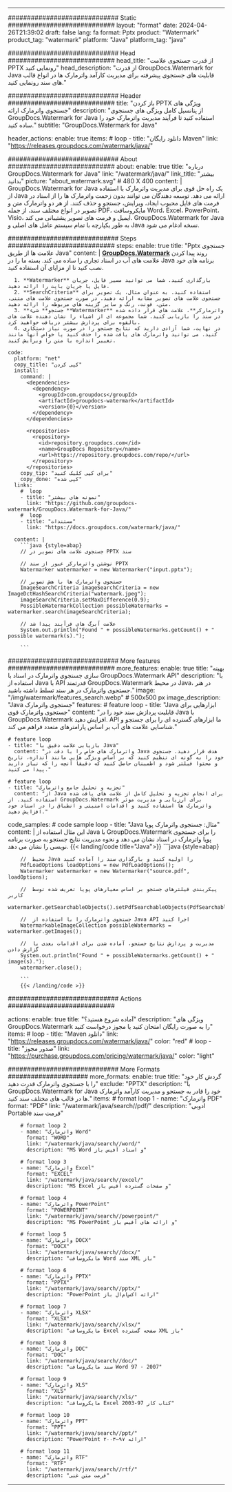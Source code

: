 
---
############################# Static ############################
layout: "format"
date:  2024-04-26T21:39:02
draft: false
lang: fa
format: Pptx
product: "Watermark"
product_tag: "watermark"
platform: "Java"
platform_tag: "java"

############################# Head ############################
head_title: "از قدرت جستجوی علامت PPTX رونمایی کنید"
head_description: "از قدرت GroupDocs.Watermark for Java قابلیت های جستجوی پیشرفته برای مدیریت کارآمد واترمارک ها در انواع قالب های سند رونمایی کنید."

############################# Header ############################
title: "باز کردن PPTX ویژگی های جستجوی واترمارک ارائه" 
description: "از پتانسیل کامل ویژگی های جستجوی GroupDocs.Watermark for Java استفاده کنید تا فرآیند مدیریت واترمارک خود را ساده کنید."
subtitle: "GroupDocs.Watermark for Java" 

header_actions:
  enable: true
  items:
    #  loop
    - title: "دانلود رایگان Maven"
      link: "https://releases.groupdocs.com/watermark/java/"
      
############################# About ############################
about:
    enable: true
    title: "درباره GroupDocs.Watermark for Java"
    link: "/watermark/java/"
    link_title: "بیشتر بدانید"
    picture: "about_watermark.svg" # 480 X 400
    content: |
       GroupDocs.Watermark for Java یک راه حل قوی برای مدیریت واترمارک با استفاده از Java ارائه می دهد. توسعه دهندگان می توانند بدون زحمت واترمارک ها را از اسناد در فرمت های فایل محبوب ایجاد، ویرایش، جستجو و حذف کنند. از هر دو واترمارک متن و تصویر در انواع مختلف سند، از جمله PDF، مایکروسافت Word، Excel، PowerPoint، Visio، ایمیل و فرمت های تصویر پشتیبانی می کند. GroupDocs.Watermark for Java به طور یکپارچه با تمام سیستم عامل های اصلی و Java نسخه ادغام می شود.

############################# Steps ############################
steps:
    enable: true
    title: "Pptx جستجوی علامت ها از طریق Java"
    content: |
      **[GroupDocs.Watermark](https://products.groupdocs.com/watermark/java/)** روند پیدا کردن علامت های آب در اسناد تجاری را ساده می کند. بسته ما را در Java برنامه های خود نصب کنید تا از مزایای آن استفاده کنید.
      
      1. **Watermarker** بارگذاری کنید. شما می توانید مسیر فایل، جریان فایل یا جریان بایت را ارائه دهید.
      2. **SearchCriteria** استفاده کنید. به عنوان مثال، یک تصویر برای جستجوی علامت های تصویر مشابه ارائه دهید. در صورت جستجوی علامت های متنی، متن، فونت، رنگ و سایر گزینه های مربوطه را ارائه دهید.
      3. **جستجو** شیء **Watermarker** واترمارکر**، علامت های قرار داده شده در سند را بازیابی کنید. شما مجموعه ای از اشیاء را نشان دهنده علامت های بالقوه برای پردازش بیشتر دریافت خواهید کرد.
      4. در نهایت، شما آزادی دارید که نتایج جستجو را در صورت نیاز دستکاری کنید. می توانید واترمارک های یافت شده را حذف کنید یا خواص آنها مانند تغییر اندازه یا متن را ویرایش کنید.
   
    code:
      platform: "net"
      copy_title: "کپی کردن"
      install:
        command: |
          <dependencies>
            <dependency>
              <groupId>com.groupdocs</groupId>
              <artifactId>groupdocs-watermark</artifactId>
              <version>{0}</version>
            </dependency>
          </dependencies>

          <repositories>
            <repository>
              <id>repository.groupdocs.com</id>
              <name>GroupDocs Repository</name>
              <url>https://repository.groupdocs.com/repo/</url>
            </repository>
          </repositories>
        copy_tip: "برای کپی کلیک کنید"
        copy_done: "کپی شده"
      links:
        #  loop
        - title: "نمونه های بیشتر"
          link: "https://github.com/groupdocs-watermark/GroupDocs.Watermark-for-Java/"
        #  loop
        - title: "مستندات"
          link: "https://docs.groupdocs.com/watermark/java/"
          
      content: |
        ```java {style=abap}
        // جستجوی علامت های تصویر در PPTX سند

        // نوشتن واترمارکر عبور از سند PPTX
        Watermarker watermarker = new Watermarker("input.pptx");
        
        // جستجوی واترمارک ها با هش تصویر
        ImageSearchCriteria imageSearchCriteria = new ImageDctHashSearchCriteria("watermark.jpeg");
        imageSearchCriteria.setMaxDifference(0.9);
        PossibleWatermarkCollection possibleWatermarks = watermarker.search(imageSearchCriteria);

        // علامت آبرگ های فرآیند پیدا شد
        System.out.println("Found " + possibleWatermarks.getCount() + " possible watermark(s).");
        
        ```          
        
############################# More features ############################
more_features:
  enable: true
  title: "بهینه سازی جستجوی واترمارک در اسناد با GroupDocs.Watermark API"
  description: "با استفاده از Java با API قدرتمند GroupDocs.Watermark در محیط Java، در هنر جستجوی واترمارک در هر سند تسلط داشته باشید."
  image: "/img/watermark/features_search.webp" # 500x500 px
  image_description: "Java جستجوی واترمارک"
  features:
    # feature loop
    - title: "Java ابزارهایی برای جستجوی واترمارک قوی"
      content: "قابلیت پردازش سند خود را در Java با GroupDocs.Watermark افزایش دهید. API ما ابزارهای گسترده ای را برای جستجو و شناسایی علامت های آب بر اساس پارامترهای متعدد فراهم می کند."

    # feature loop
    - title: "بازیابی علامت دقیق با Java"
      content: "واترمارک های خاص را با دقت در Java هدف قرار دهید. جستجوی خود را به گونه ای تنظیم کنید که بر اساس ویژگی هایی مانند اندازه، تاریخ و محتوا فیلتر شود و اطمینان حاصل کنید که دقیقاً آنچه را که نیاز دارید پیدا می کنید."

    # feature loop
    - title: "تجزیه و تحلیل جامع واترمارک"
      content: "از Java برای انجام تجزیه و تحلیل کامل از علامت های یافت شده استفاده کنید. از GroupDocs.Watermark برای ارزیابی و مدیریت موثر واترمارک ها استفاده کنید و اقدامات امنیتی و انطباق را در اسناد خود افزایش دهید."
      
  code_samples:
    # code sample loop
    - title: "Java مثال: جستجوی واترمارک پویا"
      content: |
        این مثال استفاده از Java با GroupDocs.Watermark را برای جستجوی پویا واترمارک در اسناد نشان می دهد و نحوه مدیریت نتایج جستجو به صورت برنامه نویسی را نشان می دهد.
        {{< landing/code title="Java">}}
        ```java {style=abap}
        
        //  محیط Java را اولیه کنید و بارگذاری سند را آماده کنید
        PdfLoadOptions loadOptions = new PdfLoadOptions();
        Watermarker watermarker = new Watermarker("source.pdf", loadOptions);

        //  پیکربندی فیلترهای جستجو بر اساس معیارهای پویا تعریف شده توسط کاربر
        watermarker.getSearchableObjects().setPdfSearchableObjects(PdfSearchableObjects.AttachedImages);

        //  جستجوی واترمارک را با استفاده از Java API اجرا کنید
        WatermarkableImageCollection possibleWatermarks = watermarker.getImages();

        //  مدیریت و پردازش نتایج جستجو، آماده شدن برای اقدامات بعدی یا گزارش دادن
        System.out.println("Found " + possibleWatermarks.getCount() + " image(s).");
        watermarker.close();

        ```
        {{< /landing/code >}}


############################# Actions ############################

actions:
  enable: true
  title: "آماده شروع هستید؟"
  description: "ویژگی های GroupDocs.Watermark را به صورت رایگان امتحان کنید یا مجوز درخواست کنید"
  items:
    #  loop
    - title: "Maven دانلود"
      link: "https://releases.groupdocs.com/watermark/java/"
      color: "red"
        #  loop
    - title: "صدور مجوز"
      link: "https://purchase.groupdocs.com/pricing/watermark/java/"
      color: "light"


############################# More Formats #####################
more_formats:
    enable: true
    title: "گردش کار خود را با جستجوی واترمارک قدرت دهید"
    exclude: "PPTX"
    description: "با GroupDocs.Watermark for Java خود را قادر به جستجو و مدیریت کارآمد واترمارک ها در قالب های مختلف سند کنید."
    items: 
        # format loop 1
        - name: "واترمارک PDF"
          format: "PDF"
          link: "/watermark/java/search//pdf/"
          description: "ادوبی Portable فرمت سند"

        # format loop 2
        - name: "واترمارک Word"
          format: "WORD"
          link: "/watermark/java/search//word/"
          description: "MS Word و اسناد آفیس باز"
          
        # format loop 3
        - name: "واترمارک Excel"
          format: "EXCEL"
          link: "/watermark/java/search//excel/"
          description: "MS Excel و صفحات گسترده آفیس باز"

        # format loop 4
        - name: "واترمارک PowerPoint"
          format: "POWERPOINT"
          link: "/watermark/java/search//powerpoint/"
          description: "MS PowerPoint و ارائه های آفیس باز"

        # format loop 5
        - name: "واترمارک DOCX"
          format: "DOCX"
          link: "/watermark/java/search//docx/"
          description: "مایکروسافت Word سند XML باز"
          
        # format loop 6
        - name: "واترمارک PPTX"
          format: "PPTX"
          link: "/watermark/java/search//pptx/"
          description: "PowerPoint ارائه اکس‌ام‌ال باز"
          
        # format loop 7
        - name: "واترمارک XLSX"
          format: "XLSX"
          link: "/watermark/java/search//xlsx/"
          description: "مایکروسافت Excel صفحه گسترده XML باز"

        # format loop 8
        - name: "واترمارک DOC"
          format: "DOC"
          link: "/watermark/java/search//doc/"
          description: "سند مایکروسافت Word 97 - 2007"

        # format loop 9
        - name: "واترمارک XLS"
          format: "XLS"
          link: "/watermark/java/search//xls/"
          description: "مایکروسافت Excel کتاب کار 97-2003"

        # format loop 10
        - name: "واترمارک PPT"
          format: "PPT"
          link: "/watermark/java/search//ppt/"
          description: "PowerPoint ارائه ۹۷—۲۰۰۳"

        # format loop 11
        - name: "واترمارک RTF"
          format: "RTF"
          link: "/watermark/java/search//rtf/"
          description: "فرمت متن غنی"

---